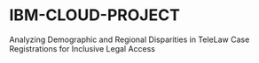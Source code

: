 # IBM-CLOUD-PROJECT
 Analyzing Demographic and Regional Disparities in TeleLaw Case Registrations for Inclusive Legal Access
